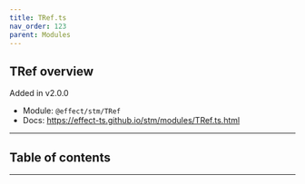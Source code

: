 ```yaml
---
title: TRef.ts
nav_order: 123
parent: Modules
---
```


## TRef overview

Added in v2.0.0

- Module: `@effect/stm/TRef`
- Docs: https://effect-ts.github.io/stm/modules/TRef.ts.html

---

<h2 class="text-delta">Table of contents</h2>

---
